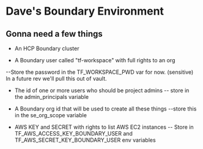 # Dave's Boundary Environment


## Gonna need a few things
- An HCP Boundary cluster

- A Boundary user called "tf-workspace" with full rights to an org 

--Store the password in the TF_WORKSPACE_PWD var for now. (sensitive)
In a future rev we'll pull this out of vault.  

- The id of one or more users who should be project admins
-- store in the admin_principals variable

- A Boundary org id that will be used to create all these things
--store this in the se_org_scope variable

- AWS KEY and SECRET with rights to list AWS EC2 instances
-- Store in TF_AWS_ACCESS_KEY_BOUNDARY_USER and TF_AWS_SECRET_KEY_BOUNDARY_USER env variables

